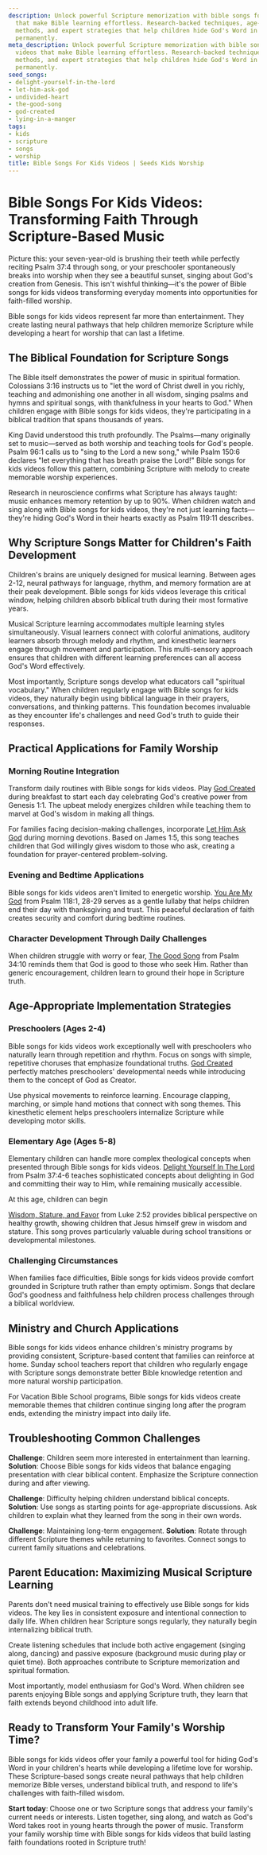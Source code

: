 ```yaml
---
description: Unlock powerful Scripture memorization with bible songs for kids videos
  that make Bible learning effortless. Research-backed techniques, age-appropriate
  methods, and expert strategies that help children hide God's Word in their hearts
  permanently.
meta_description: Unlock powerful Scripture memorization with bible songs for kids
  videos that make Bible learning effortless. Research-backed techniques, age-appropriate
  methods, and expert strategies that help children hide God's Word in their hearts
  permanently.
seed_songs:
- delight-yourself-in-the-lord
- let-him-ask-god
- undivided-heart
- the-good-song
- god-created
- lying-in-a-manger
tags:
- kids
- scripture
- songs
- worship
title: Bible Songs For Kids Videos | Seeds Kids Worship
---
```

# Bible Songs For Kids Videos: Transforming Faith Through Scripture-Based Music

Picture this: your seven-year-old is brushing their teeth while perfectly reciting Psalm 37:4 through song, or your preschooler spontaneously breaks into worship when they see a beautiful sunset, singing about God's creation from Genesis. This isn't wishful thinking—it's the power of Bible songs for kids videos transforming everyday moments into opportunities for faith-filled worship.

Bible songs for kids videos represent far more than entertainment. They create lasting neural pathways that help children memorize Scripture while developing a heart for worship that can last a lifetime.

## The Biblical Foundation for Scripture Songs

The Bible itself demonstrates the power of music in spiritual formation. Colossians 3:16 instructs us to "let the word of Christ dwell in you richly, teaching and admonishing one another in all wisdom, singing psalms and hymns and spiritual songs, with thankfulness in your hearts to God." When children engage with Bible songs for kids videos, they're participating in a biblical tradition that spans thousands of years.

King David understood this truth profoundly. The Psalms—many originally set to music—served as both worship and teaching tools for God's people. Psalm 96:1 calls us to "sing to the Lord a new song," while Psalm 150:6 declares "let everything that has breath praise the Lord!" Bible songs for kids videos follow this pattern, combining Scripture with melody to create memorable worship experiences.

Research in neuroscience confirms what Scripture has always taught: music enhances memory retention by up to 90%. When children watch and sing along with Bible songs for kids videos, they're not just learning facts—they're hiding God's Word in their hearts exactly as Psalm 119:11 describes.

## Why Scripture Songs Matter for Children's Faith Development

Children's brains are uniquely designed for musical learning. Between ages 2-12, neural pathways for language, rhythm, and memory formation are at their peak development. Bible songs for kids videos leverage this critical window, helping children absorb biblical truth during their most formative years.

Musical Scripture learning accommodates multiple learning styles simultaneously. Visual learners connect with colorful animations, auditory learners absorb through melody and rhythm, and kinesthetic learners engage through movement and participation. This multi-sensory approach ensures that children with different learning preferences can all access God's Word effectively.

Most importantly, Scripture songs develop what educators call "spiritual vocabulary." When children regularly engage with Bible songs for kids videos, they naturally begin using biblical language in their prayers, conversations, and thinking patterns. This foundation becomes invaluable as they encounter life's challenges and need God's truth to guide their responses.

## Practical Applications for Family Worship

### Morning Routine Integration

Transform daily routines with Bible songs for kids videos. Play [God Created](https://seedskidsworship.com/product/god-created-genesis-11/) during breakfast to start each day celebrating God's creative power from Genesis 1:1. The upbeat melody energizes children while teaching them to marvel at God's wisdom in making all things.

For families facing decision-making challenges, incorporate [Let Him Ask God](https://seedskidsworship.com/product/let-him-ask-god-james-15/) during morning devotions. Based on James 1:5, this song teaches children that God willingly gives wisdom to those who ask, creating a foundation for prayer-centered problem-solving.

### Evening and Bedtime Applications

Bible songs for kids videos aren't limited to energetic worship. [You Are My God](https://seedskidsworship.com/product/you-are-my-god-psalm-1181-28-29/) from Psalm 118:1, 28-29 serves as a gentle lullaby that helps children end their day with thanksgiving and trust. This peaceful declaration of faith creates security and comfort during bedtime routines.

### Character Development Through Daily Challenges

When children struggle with worry or fear, [The Good Song](https://seedskidsworship.com/product/the-good-song-psalm-3410-2/) from Psalm 34:10 reminds them that God is good to those who seek Him. Rather than generic encouragement, children learn to ground their hope in Scripture truth.

## Age-Appropriate Implementation Strategies

### Preschoolers (Ages 2-4)

Bible songs for kids videos work exceptionally well with preschoolers who naturally learn through repetition and rhythm. Focus on songs with simple, repetitive choruses that emphasize foundational truths. [God Created](https://seedskidsworship.com/product/god-created-genesis-11/) perfectly matches preschoolers' developmental needs while introducing them to the concept of God as Creator.

Use physical movements to reinforce learning. Encourage clapping, marching, or simple hand motions that connect with song themes. This kinesthetic element helps preschoolers internalize Scripture while developing motor skills.

### Elementary Age (Ages 5-8)

Elementary children can handle more complex theological concepts when presented through Bible songs for kids videos. [Delight Yourself In The Lord](https://seedskidsworship.com/product/seeds-of-purpose-vol-4/) from Psalm 37:4-6 teaches sophisticated concepts about delighting in God and committing their way to Him, while remaining musically accessible.

At this age, children can begin

[Wisdom, Stature, and Favor](https://seedskidsworship.com/product/wisdom-stature-and-favor-luke-252-2/) from Luke 2:52 provides biblical perspective on healthy growth, showing children that Jesus himself grew in wisdom and stature. This song proves particularly valuable during school transitions or developmental milestones.

### Challenging Circumstances

When families face difficulties, Bible songs for kids videos provide comfort grounded in Scripture truth rather than empty optimism. Songs that declare God's goodness and faithfulness help children process challenges through a biblical worldview.

## Ministry and Church Applications

Bible songs for kids videos enhance children's ministry programs by providing consistent, Scripture-based content that families can reinforce at home. Sunday school teachers report that children who regularly engage with Scripture songs demonstrate better Bible knowledge retention and more natural worship participation.

For Vacation Bible School programs, Bible songs for kids videos create memorable themes that children continue singing long after the program ends, extending the ministry impact into daily life.

## Troubleshooting Common Challenges

**Challenge**: Children seem more interested in entertainment than learning.
**Solution**: Choose Bible songs for kids videos that balance engaging presentation with clear biblical content. Emphasize the Scripture connection during and after viewing.

**Challenge**: Difficulty helping children understand biblical concepts.
**Solution**: Use songs as starting points for age-appropriate discussions. Ask children to explain what they learned from the song in their own words.

**Challenge**: Maintaining long-term engagement.
**Solution**: Rotate through different Scripture themes while returning to favorites. Connect songs to current family situations and celebrations.

## Parent Education: Maximizing Musical Scripture Learning

Parents don't need musical training to effectively use Bible songs for kids videos. The key lies in consistent exposure and intentional connection to daily life. When children hear Scripture songs regularly, they naturally begin internalizing biblical truth.

Create listening schedules that include both active engagement (singing along, dancing) and passive exposure (background music during play or quiet time). Both approaches contribute to Scripture memorization and spiritual formation.

Most importantly, model enthusiasm for God's Word. When children see parents enjoying Bible songs and applying Scripture truth, they learn that faith extends beyond childhood into adult life.

## Ready to Transform Your Family's Worship Time?

Bible songs for kids videos offer your family a powerful tool for hiding God's Word in your children's hearts while developing a lifetime love for worship. These Scripture-based songs create neural pathways that help children memorize Bible verses, understand biblical truth, and respond to life's challenges with faith-filled wisdom.

**Start today**: Choose one or two Scripture songs that address your family's current needs or interests. Listen together, sing along, and watch as God's Word takes root in young hearts through the power of music. Transform your family worship time with Bible songs for kids videos that build lasting faith foundations rooted in Scripture truth!

<script type="application/ld+json">
{
  "@context": "https://schema.org",
  "@type": "Article",
  "headline": "Bible Songs For Kids Videos",
  "author": {
    "@type": "Organization",
    "name": "Seeds Kids Worship"
  },
  "publisher": {
    "@type": "Organization",
    "name": "Seeds Kids Worship",
    "logo": {
      "@type": "ImageObject",
      "url": "https://seedskidsworship.com/logo.png"
    }
  },
  "datePublished": "2025-09-02T17:37:14.619332",
  "dateModified": "2025-09-02T17:37:14.619347",
  "description": "Unlock powerful Scripture memorization with bible songs for kids videos that make Bible learning effortless. Research-backed techniques, age-appropriate methods",
  "mainEntityOfPage": {
    "@type": "WebPage",
    "@id": "https://seedskidsworship.com/activities/bible-songs-for-kids-videos/"
  }
}
</script>

<script type="application/ld+json">
{
  "@context": "https://schema.org",
  "@type": "Product",
  "name": "Delight Yourself In The Lord",
  "description": "Scripture-based worship song from Psalm 37:4-6 teaching children to delight in the Lord and commit their way to Him. Designed for children's ministry and family worship helping kids memorize God's Word through engaging music and worship.",
  "url": "https://seedskidsworship.com/product/seeds-of-purpose-vol-4/",
  "brand": {
    "@type": "Brand",
    "name": "Seeds Kids Worship"
  },
  "category": "Children's Christian Music",
  "album": "Seeds of Purpose"
}
</script>

<script type="application/ld+json">
{
  "@context": "https://schema.org",
  "@type": "Product",
  "name": "Let Him Ask God",
  "description": "Wisdom song encouraging children to ask God for wisdom from James 1:5",
  "url": "https://seedskidsworship.com/product/let-him-ask-god-james-15/",
  "brand": {
    "@type":

